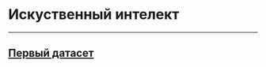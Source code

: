 # Искуственный интелект

***

## [Первый датасет](https://www.kaggle.com/aludosan/myanimelist-anime-dataset-as-20190204)